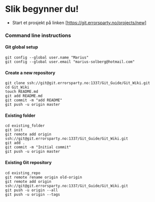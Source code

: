 # Slik begynner du!

* Start et prosjekt på linken [https://git.errorsparty.no/projects/new]









### Command line instructions
#### Git global setup

```
git config --global user.name "Marius"
git config --global user.email "marius-solberg@hotmail.com"
```

#### Create a new repository

```
git clone ssh://git@git.errorsparty.no:1337/Git_Guide/Git_Wiki.git
cd Git_Wiki
touch README.md
git add README.md
git commit -m "add README"
git push -u origin master
```

#### Existing folder

```
cd existing_folder
git init
git remote add origin ssh://git@git.errorsparty.no:1337/Git_Guide/Git_Wiki.git
git add .
git commit -m "Initial commit"
git push -u origin master
```

#### Existing Git repository

```
cd existing_repo
git remote rename origin old-origin
git remote add origin ssh://git@git.errorsparty.no:1337/Git_Guide/Git_Wiki.git
git push -u origin --all
git push -u origin --tags
```